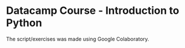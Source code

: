 # Datacamp Course - Introduction to Python

The script/exercises was made using Google Colaboratory. 
